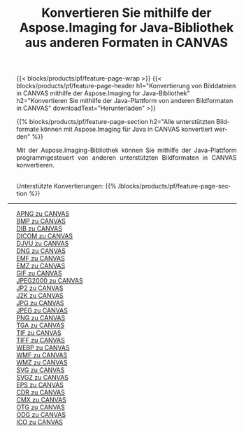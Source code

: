 ﻿---
title: Konvertieren Sie mithilfe der Aspose.Imaging for Java-Bibliothek aus anderen Formaten in CANVAS 
weight: 3920
url: /de/java/conversion/to/canvas 
lang: de
langdirlevel: 2
locales: zh-hans,ja,it,ru,de,es,fr,nl,id,lt,pl,pt,vi,tr,ko,zh-hant,ar,hi,th,sv,cs,uk,he
description: Mit Aspose.Imaging können Sie mithilfe von Java aus anderen Formaten in CANVAS konvertieren
---

{{< blocks/products/pf/feature-page-wrap >}}
{{< blocks/products/pf/feature-page-header h1="Konvertierung von Bilddateien in CANVAS mithilfe der Aspose.Imaging for Java-Bibliothek" h2="Konvertieren Sie mithilfe der Java-Plattform von anderen Bildformaten in CANVAS" downloadText="Herunterladen" >}}


{{% blocks/products/pf/feature-page-section  h2="Alle unterstützten Bildformate können mit Aspose.Imaging für Java in CANVAS konvertiert werden" %}}
<p align=justify>Mit der Aspose.Imaging-Bibliothek können Sie mithilfe der Java-Plattform programmgesteuert von anderen unterstützten Bildformaten in CANVAS konvertieren.</p>
<br/>
Unterstützte Konvertierungen:
{{% /blocks/products/pf/feature-page-section %}}
<div class="container-fluid productfamilypage bg-gray">
    <div class="convertypes bg-gray agp-content section">
        <div class="container">
		<hr style="margin-left:-20px;"/>
		<div class="row other-converters">
		    <div class='col-md-2 other-converter remove-lp remove-rp'><a href="/imaging/de/java/conversion/apng-to-canvas" >APNG zu CANVAS</a></div>
<div class='col-md-2 other-converter remove-lp remove-rp'><a href="/imaging/de/java/conversion/bmp-to-canvas" >BMP zu CANVAS</a></div>
<div class='col-md-2 other-converter remove-lp remove-rp'><a href="/imaging/de/java/conversion/dib-to-canvas" >DIB zu CANVAS</a></div>
<div class='col-md-2 other-converter remove-lp remove-rp'><a href="/imaging/de/java/conversion/dicom-to-canvas" >DICOM zu CANVAS</a></div>
<div class='col-md-2 other-converter remove-lp remove-rp'><a href="/imaging/de/java/conversion/djvu-to-canvas" >DJVU zu CANVAS</a></div>
<div class='col-md-2 other-converter remove-lp remove-rp'><a href="/imaging/de/java/conversion/dng-to-canvas" >DNG zu CANVAS</a></div>
<div class='col-md-2 other-converter remove-lp remove-rp'><a href="/imaging/de/java/conversion/emf-to-canvas" >EMF zu CANVAS</a></div>
<div class='col-md-2 other-converter remove-lp remove-rp'><a href="/imaging/de/java/conversion/emz-to-canvas" >EMZ zu CANVAS</a></div>
<div class='col-md-2 other-converter remove-lp remove-rp'><a href="/imaging/de/java/conversion/gif-to-canvas" >GIF zu CANVAS</a></div>
<div class='col-md-2 other-converter remove-lp remove-rp'><a href="/imaging/de/java/conversion/jpeg2000-to-canvas" >JPEG2000 zu CANVAS</a></div>
<div class='col-md-2 other-converter remove-lp remove-rp'><a href="/imaging/de/java/conversion/jp2-to-canvas" >JP2 zu CANVAS</a></div>
<div class='col-md-2 other-converter remove-lp remove-rp'><a href="/imaging/de/java/conversion/j2k-to-canvas" >J2K zu CANVAS</a></div>
<div class='col-md-2 other-converter remove-lp remove-rp'><a href="/imaging/de/java/conversion/jpg-to-canvas" >JPG zu CANVAS</a></div>
<div class='col-md-2 other-converter remove-lp remove-rp'><a href="/imaging/de/java/conversion/jpeg-to-canvas" >JPEG zu CANVAS</a></div>
<div class='col-md-2 other-converter remove-lp remove-rp'><a href="/imaging/de/java/conversion/png-to-canvas" >PNG zu CANVAS</a></div>
<div class='col-md-2 other-converter remove-lp remove-rp'><a href="/imaging/de/java/conversion/tga-to-canvas" >TGA zu CANVAS</a></div>
<div class='col-md-2 other-converter remove-lp remove-rp'><a href="/imaging/de/java/conversion/tif-to-canvas" >TIF zu CANVAS</a></div>
<div class='col-md-2 other-converter remove-lp remove-rp'><a href="/imaging/de/java/conversion/tiff-to-canvas" >TIFF zu CANVAS</a></div>
<div class='col-md-2 other-converter remove-lp remove-rp'><a href="/imaging/de/java/conversion/webp-to-canvas" >WEBP zu CANVAS</a></div>
<div class='col-md-2 other-converter remove-lp remove-rp'><a href="/imaging/de/java/conversion/wmf-to-canvas" >WMF zu CANVAS</a></div>
<div class='col-md-2 other-converter remove-lp remove-rp'><a href="/imaging/de/java/conversion/wmz-to-canvas" >WMZ zu CANVAS</a></div>
<div class='col-md-2 other-converter remove-lp remove-rp'><a href="/imaging/de/java/conversion/svg-to-canvas" >SVG zu CANVAS</a></div>
<div class='col-md-2 other-converter remove-lp remove-rp'><a href="/imaging/de/java/conversion/svgz-to-canvas" >SVGZ zu CANVAS</a></div>
<div class='col-md-2 other-converter remove-lp remove-rp'><a href="/imaging/de/java/conversion/eps-to-canvas" >EPS zu CANVAS</a></div>
<div class='col-md-2 other-converter remove-lp remove-rp'><a href="/imaging/de/java/conversion/cdr-to-canvas" >CDR zu CANVAS</a></div>
<div class='col-md-2 other-converter remove-lp remove-rp'><a href="/imaging/de/java/conversion/cmx-to-canvas" >CMX zu CANVAS</a></div>
<div class='col-md-2 other-converter remove-lp remove-rp'><a href="/imaging/de/java/conversion/otg-to-canvas" >OTG zu CANVAS</a></div>
<div class='col-md-2 other-converter remove-lp remove-rp'><a href="/imaging/de/java/conversion/odg-to-canvas" >ODG zu CANVAS</a></div>
<div class='col-md-2 other-converter remove-lp remove-rp'><a href="/imaging/de/java/conversion/ico-to-canvas" >ICO zu CANVAS</a></div>
                </div>
        </div>
    </div>
</div>
<br/>

